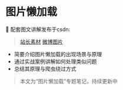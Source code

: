 # 图片懒加载

🔗 配套图文讲解发布于csdn:
> [站长素材](https://blog.csdn.net/2401_87328929/article/details/148074149)
> [微博图片](https://blog.csdn.net/2401_87328929/article/details/148170374)

- 简要介绍图片懒加载的出现场景与原理
- 通过实战案例讲解如何处理类似问题
- 总结其原理与爬虫绕过方式

> 本文为“图片懒加载”专题笔记，持续更新中